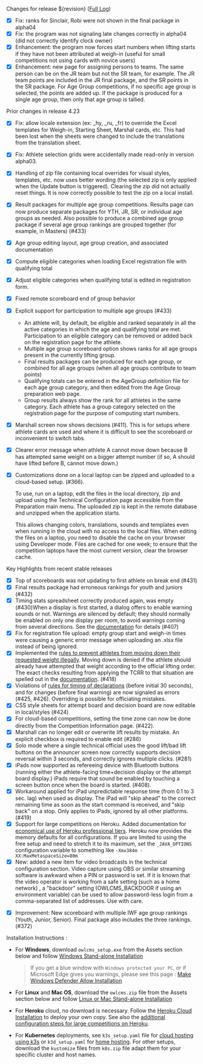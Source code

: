 Changes for release ${revision}  ([Full Log](https://github.com/jflamy/owlcms4/issues?utf8=%E2%9C%93&q=is%3Aclosed+is%3Aissue+project%3Ajflamy%2Fowlcms4%2F1+))

- [x] Fix: ranks for Sinclair, Robi were not shown in the final package in alpha04
- [x] Fix: the program was not signaling late changes correctly in alpha04 (did not correctly identify clock owner)
- [x] Enhancement: the program now forces start numbers when lifting starts if they have not been attributed at weigh-in (useful for small competitions not using cards with novice users)
- [x] Enhancement: new page for assigning persons to teams.  The same person can be on the JR team but not the SR team, for example. The JR team points are included in the JR final package, and the SR points in the SR package. For Age Group competitions, if no specific age group is selected, the points are added up.  If the package is produced for a single age group, then only that age group is tallied.

Prior changes in release 4.23

- [x] Fix: allow locale extension (ex: _hy, _ru, _fr) to override the Excel templates for Weigh-in, Starting Sheet, Marshal cards, etc.  This had been lost when the sheets were changed to include the translations from the translation sheet.

- [x] Fix: Athlete selection grids were accidentally made read-only in version alpha03.

- [x] Handling of zip file containing local overrides for visual styles, templates, etc. now uses better wording (the selected zip is only applied when the Update button is triggered).  Clearing the zip did not actually reset things.  It is now correctly possible to test the zip on a local install.

- [x] Result packages for multiple age group competitions.  Results page can now produce separate packages for YTH, JR, SR, or individual age groups as needed.  Also possible to produce a combined age group package if several age group rankings are grouped together (for example, in Masters) (#433)

- [x] Age group editing layout, age group creation, and associated documentation

- [x] Compute eligible categories when loading Excel registration file with qualifying total

- [x] Adjust eligible categories when qualifying total is edited in registration form.

- [x] Fixed remote scoreboard end of group behavior

- [x] Explicit support for participation to multiple age groups (#433)

  - An athlete will, by default, be eligible and ranked separately in all the active categories in which the age and qualifying total are met.   Participation to an eligible category can be removed or added back on the registration page for the athlete.
  - Multiple age group scoreboard option shows ranks for all age groups present in the currently lifting group.
  - Final results packages can be produced for each age group, or combined for all age groups (when all age groups contribute to team points)
  - Qualifying totals can be entered in the AgeGroup definition file for each age group category, and then edited from the Age Group preparation web page.
  - Group results always show the rank for all athletes in the same category.  Each athlete has a group category selected on the registration page for the purpose of computing start numbers.

- [x] Marshall screen now shows decisions (#411). This is for setups where athlete cards are used and where it is difficult to see the scoreboard or inconvenient to switch tabs.

- [x] Clearer error message when athlete A cannot move down because B has attempted same weight on a bigger attempt number (if so, A should have lifted before B, cannot move down.)

- [x] Customizations done on a local laptop can be zipped and uploaded to a cloud-based setup.  (#366).

  To use, run on a laptop, edit the files in the local directory, zip and upload using the  Technical Configuration page accessible from the Preparation main menu. The uploaded zip is kept in the remote database and unzipped when the application starts. 

  This allows changing colors, translations, sounds and templates even when running in the cloud with no access to the local files.  When editing the files on a laptop, you need to disable the cache on your browser using Developer mode.  Files are cached for one week; to ensure that the competition laptops have the most current version, clear the browser cache.

Key Highlights from recent stable releases

- [x] Top of scoreboards was not updating to first athlete on break end (#431)
- [x] Final results package had erroneous rankings for youth and juniors (#432)
- [x] Timing stats spreadsheet correctly produced again, was empty (#430)When a display is first started, a dialog offers to enable warning sounds or not.  Warnings are silenced by default; they should normally be enabled on only one display per room, to avoid warnings coming from several directions. See the [documentation](https://${env.REPO_OWNER}.github.io/${env.O_REPO_NAME}/#/Displays#display-settings) for details (#407)
- [x] Fix for registration file upload: empty group start and weigh-in times were causing a generic error message when uploading an .xlsx file instead of being ignored.
- [x] Implemented the <u>rules to prevent athletes from moving down their requested weight illegally</u>.  Moving down is denied if the athlete should already have attempted that weight according to the official lifting order.  The exact checks resulting from applying the TCRR to that situation are spelled out in the [documentation](https://${env.REPO_OWNER}.github.io/${env.O_REPO_NAME}/#/Announcing#rules-for-moving-down). (#418)
- [x] Violations of <u>rules for timing of declarations</u> (before initial 30 seconds), and for changes (before final warning) are now signaled as errors (#425, #426). Overriding is possible for officiating mistakes.
- [x] CSS style sheets for attempt board and decision board are now editable in local/styles (#424)
- [x] For cloud-based competitions, setting the time zone can now be done directly from the Competition Information page. (#422).
- [x] Marshall can no longer edit or overwrite lift results by mistake. An explicit checkbox is required to enable edit (#286)
- [x] Solo mode where a single technical official uses the good lift/bad lift buttons on the announcer screen now correctly supports decision reversal within 3 seconds, and correctly ignores multiple clicks. (#281)
- [x] iPads now supported as refereeing device with Bluetooth buttons (running either the athlete-facing time+decision display or the attempt board display.)   iPads require that sound be enabled by touching a screen button once when the board is started. (#408). 
- [x] Workaround applied for iPad unpredictable response time (from 0.1 to 3 sec. lag) when used as display. The iPad will "skip ahead" to the correct remaining time as soon as the start command is received, and "skip back" on a stop. Only applies to iPads, ignored by all other platforms. (#419) 
- [x] Support for large competitions on Heroku. Added documentation for [economical use of Heroku professional tiers](https://${env.REPO_OWNER}.github.io/${env.O_REPO_NAME}/#/HerokuLarge). Heroku now provides the memory defaults for all configurations.
  If you are limited to using the free setup and need to stretch it to its maximum, set the `_JAVA_OPTIONS` configuration variable to something like `-Xmx384m -XX:MaxMetaspaceSize=80m`
- [x] New: added a new item for video broadcasts in the technical configuration section. Video capture using OBS or similar streaming software is awkward when a PIN or password is set.  If it is known that the video operator is working from a safe setting (such as a home network) , a "backdoor" setting (OWLCMS_BACKDOOR if using an environment variable) can be used to allow password-less login from a comma-separated list of addresses.  Use with care.

* [x] Improvement: New scoreboard with multiple IWF age group rankings (Youth, Junior, Senior).  Final package also includes the three rankings. (#372)


Installation Instructions :
  - For **Windows**, download `owlcms_setup.exe` from the Assets section below and follow [Windows Stand-alone Installation](https://${env.REPO_OWNER}.github.io/${env.O_REPO_NAME}/#/LocalWindowsSetup)
    
    > If you get a blue window with `Windows protected your PC`, or if Microsoft Edge gives you warnings, please see this page : [Make Windows Defender Allow Installation](https://${env.REPO_OWNER}.github.io/${env.O_REPO_NAME}/#/DefenderOff)
    
  - For **Linux** and **Mac OS**, download the `owlcms.zip` file from the Assets section below and follow [Linux or Mac Stand-alone Installation](https://${env.REPO_OWNER}.github.io/${env.O_REPO_NAME}/#/LocalLinuxMacSetup)

  - For **Heroku** cloud, no download is necessary. Follow the [Heroku Cloud Installation](https://${env.REPO_OWNER}.github.io/${env.O_REPO_NAME}/#/Cloud) to deploy your own copy.  See also the [additional configuration steps for large competitions on Heroku](https://${env.REPO_OWNER}.github.io/${env.O_REPO_NAME}/#/HerokuLarge).

  - For **Kubernetes** deployments, see `k3s_setup.yaml` file for [cloud hosting using k3s](https://${env.REPO_OWNER}.github.io/${env.O_REPO_NAME}/#/DigitalOcean) or `k3d_setup.yaml` for [home hosting](https://${env.REPO_OWNER}.github.io/${env.O_REPO_NAME}/#/k3d).  For other setups, download the `kustomize` files from `k8s.zip` file adapt them for your specific cluster and host names. 
